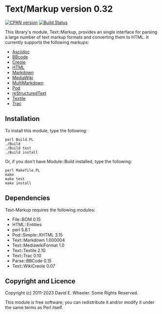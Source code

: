 Text/Markup version 0.32
========================

[![CPAN version](https://badge.fury.io/pl/Text-Markup.svg)](https://badge.fury.io/pl/Text-Markup)
[![Build Status](https://github.com/theory/text-markup/workflows/CI/badge.svg)](https://github.com/theory/text-markup/actions/)

This library's module, Text::Markup, provides an single interface for parsing
a large number of text markup formats and converting them to HTML. It
currently supports the following markups:

*   [Asciidoc](https://asciidoc.org)
*   [BBcode](https://www.bbcode.org)
*   [Creole](https://www.wikicreole.org)
*   [HTML](https://whatwg.org/html)
*   [Markdown](https://daringfireball.net/projects/markdown/)
*   [MediaWiki](https://en.wikipedia.org/wiki/Help:Contents/Editing_Wikipedia)
*   [MultiMarkdown](https://fletcherpenney.net/multimarkdown/)
*   [Pod](https://metacpan.org/dist/perl/view/pod/perlpodspec.pod)
*   [reStructuredText](https://docutils.sourceforge.io/rst.html)
*   [Textile](https://textile-lang.com)
*   [Trac](https://trac.edgewall.org/wiki/WikiFormatting)

Installation
------------

To install this module, type the following:

    perl Build.PL
    ./Build
    ./Build test
    ./Build install

Or, if you don't have Module::Build installed, type the following:

    perl Makefile.PL
    make
    make test
    make install

Dependencies
------------

Text-Markup requires the following modules:

* File::BOM 0.15
* HTML::Entities
* perl 5.8.1
* Pod::Simple::XHTML 3.15
* Text::Markdown 1.000004
* Text::MediawikiFormat 1.0
* Text::Textile 2.10
* Text::Trac 0.10
* Parse::BBCode 0.15
* Text::WikiCreole 0.07

Copyright and Licence
---------------------

Copyright (c) 2011-2023 David E. Wheeler. Some Rights Reserved.

This module is free software; you can redistribute it and/or modify it under
the same terms as Perl itself.
